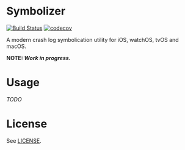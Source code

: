 # Symbolizer

[![Build 
Status](https://travis-ci.org/Didstopia/symbolizer.svg?branch=master)](https://travis-ci.org/Didstopia/symbolizer)
[![codecov](https://codecov.io/gh/Didstopia/symbolizer/branch/master/graph/badge.svg)](https://codecov.io/gh/Didstopia/symbolizer)

A modern crash log symbolication utility for iOS, watchOS, tvOS and macOS.

**NOTE: _Work in progress._**

# Usage

_TODO_

# License

See [LICENSE](LICENSE).
